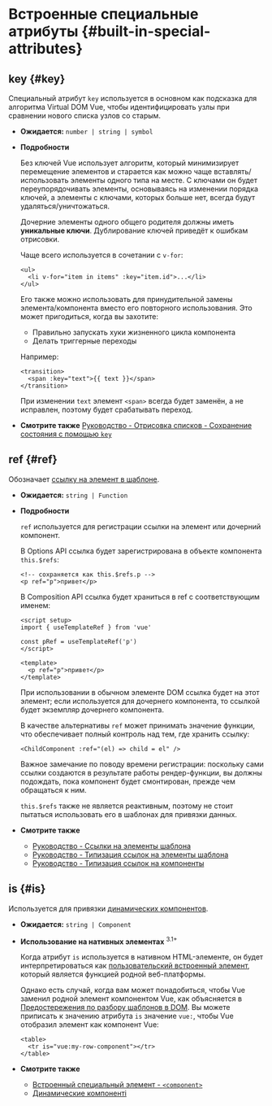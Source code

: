 # Встроенные специальные атрибуты {#built-in-special-attributes}

## key {#key}

Специальный атрибут `key` используется в основном как подсказка для алгоритма Virtual DOM Vue, чтобы идентифицировать узлы при сравнении нового списка узлов со старым.

- **Ожидается:** `number | string | symbol`

- **Подробности**

  Без ключей Vue использует алгоритм, который минимизирует перемещение элементов и старается как можно чаще вставлять/использовать элементы одного типа на месте. С ключами он будет переупорядочивать элементы, основываясь на изменении порядка ключей, а элементы с ключами, которых больше нет, всегда будут удаляться/уничтожаться.

  Дочерние элементы одного общего родителя должны иметь **уникальные ключи**. Дублирование ключей приведёт к ошибкам отрисовки.

  Чаще всего используется в сочетании с `v-for`:

  ```vue-html
  <ul>
    <li v-for="item in items" :key="item.id">...</li>
  </ul>
  ```

  Его также можно использовать для принудительной замены элемента/компонента вместо его повторного использования. Это может пригодиться, когда вы захотите:

  - Правильно запускать хуки жизненного цикла компонента
  - Делать триггерные переходы

  Например:

  ```vue-html
  <transition>
    <span :key="text">{{ text }}</span>
  </transition>
  ```

  При изменении `text` элемент `<span>` всегда будет заменён, а не исправлен, поэтому будет срабатывать переход.

- **Смотрите также** [Руководство - Отрисовка списков - Сохранение состояния с помощью `key`](/guide/essentials/list#maintaining-state-with-key)

## ref {#ref}

Обозначает [ссылку на элемент в шаблоне](/guide/essentials/template-refs).

- **Ожидается:** `string | Function`

- **Подробности**

  `ref` используется для регистрации ссылки на элемент или дочерний компонент.

  В Options API ссылка будет зарегистрирована в объекте компонента `this.$refs`:

  ```vue-html
  <!-- сохраняется как this.$refs.p -->
  <p ref="p">привет</p>
  ```

  В Composition API ссылка будет храниться в ref с соответствующим именем:

  ```vue
  <script setup>
  import { useTemplateRef } from 'vue'

  const pRef = useTemplateRef('p')
  </script>

  <template>
    <p ref="p">привет</p>
  </template>
  ```

  При использовании в обычном элементе DOM ссылка будет на этот элемент; если используется для дочернего компонента, то ссылкой будет экземпляр дочернего компонента.

  В качестве альтернативы `ref` может принимать значение функции, что обеспечивает полный контроль над тем, где хранить ссылку:

  ```vue-html
  <ChildComponent :ref="(el) => child = el" />
  ```

  Важное замечание по поводу времени регистрации: поскольку сами ссылки создаются в результате работы рендер-функции, вы должны подождать, пока компонент будет смонтирован, прежде чем обращаться к ним.

  `this.$refs` также не является реактивным, поэтому не стоит пытаться использовать его в шаблонах для привязки данных.

- **Смотрите также**
  - [Руководство - Ссылки на элементы шаблона](/guide/essentials/template-refs)
  - [Руководство - Типизация ссылок на элементы шаблона](/guide/typescript/composition-api#typing-template-refs) <sup class="vt-badge ts" />
  - [Руководство - Типизация ссылок на компоненты](/guide/typescript/composition-api#typing-component-template-refs) <sup class="vt-badge ts" />

## is {#is}

Используется для привязки [динамических компонентов](/guide/essentials/component-basics#dynamic-components).

- **Ожидается:** `string | Component`

- **Использование на нативных элементах** <sup class="vt-badge">3.1+</sup>

  Когда атрибут `is` используется в нативном HTML-элементе, он будет интерпретироваться как [пользовательский встроенный элемент](https://html.spec.whatwg.org/multipage/custom-elements.html#custom-elements-customized-builtin-example), который является функцией родной веб-платформы.

  Однако есть случай, когда вам может понадобиться, чтобы Vue заменил родной элемент компонентом Vue, как объясняется в [Предостережения по разбору шаблонов в DOM](/guide/essentials/component-basics#in-dom-template-parsing-caveats). Вы можете приписать к значению атрибута `is` значение `vue:`, чтобы Vue отобразил элемент как компонент Vue:

  ```vue-html
  <table>
    <tr is="vue:my-row-component"></tr>
  </table>
  ```

- **Смотрите также**

  - [Встроенный специальный элемент - `<component>`](/api/built-in-special-elements#component)
  - [Динамические компоненті](/guide/essentials/component-basics#dynamic-components)
